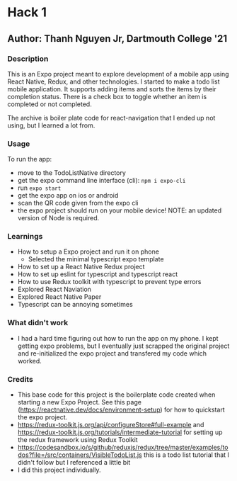 # Hack 1

## Author: Thanh Nguyen Jr, Dartmouth College '21

### Description

This is an Expo project meant to explore development of a mobile app using React Native, Redux, and other technologies.
I started to make a todo list mobile application. It supports adding items and sorts the items by their completion status. There is a check box to toggle whether an item is completed or not completed.

The archive is boiler plate code for react-navigation that I ended up not using, but I learned a lot from.

### Usage

To run the app:
- move to the TodoListNative directory
- get the expo command line interface (cli): `npm i expo-cli`
- run `expo start`
- get the expo app on ios or android
- scan the QR code given from the expo cli
- the expo project should run on your mobile device!
NOTE: an updated version of Node is required.

### Learnings

- How to setup a Expo project and run it on phone
  - Selected the minimal typescript expo template
- How to set up a React Native Redux project
- How to set up eslint for typescript and typescript react
- How to use Redux toolkit with typescript to prevent type errors
- Explored React Naviation
- Explored React Native Paper
- Typescript can be annoying sometimes

### What didn't work

- I had a hard time figuring out how to run the app on my phone. I kept getting expo problems, but I eventually just scrapped the original project and re-initialized the expo project and transfered my code which worked.

### Credits

- This base code for this project is the boilerplate code created when starting a new Expo Project. See this page (<https://reactnative.dev/docs/environment-setup>) for how to quickstart the expo project.
- <https://redux-toolkit.js.org/api/configureStore#full-example> and <https://redux-toolkit.js.org/tutorials/intermediate-tutorial> for setting up the redux framework using Redux Toolkit
- <https://codesandbox.io/s/github/reduxjs/redux/tree/master/examples/todos?file=/src/containers/VisibleTodoList.js> this is a todo list tutorial that I didn't follow but I referenced a little bit
- I did this project individually.
